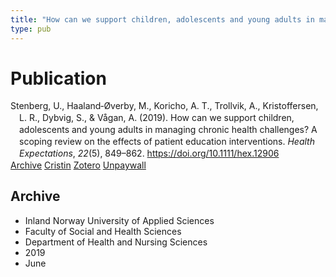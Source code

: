 ```yaml
---
title: "How can we support children, adolescents and young adults in managing chronic health challenges? A scoping review on the effects of patient education interventions"
type: pub
---
```

<h1>Publication</h1>
<article id="csl-bib-container-76P485SF" class="csl-bib-container">
  <div class="csl-bib-body" style="line-height: 1.35; padding-left: 1em; text-indent:-1em;">
  <div class="csl-entry">Stenberg, U., Haaland&#x2010;&#xD8;verby, M., Koricho, A. T., Trollvik, A., Kristoffersen, L. R., Dybvig, S., &amp; V&#xE5;gan, A. (2019). How can we support children, adolescents and young adults in managing chronic health challenges? A scoping review on the effects of patient education interventions. <i>Health Expectations</i>, <i>22</i>(5), 849&#x2013;862. <a href="https://doi.org/10.1111/hex.12906">https://doi.org/10.1111/hex.12906</a></div>
</div>
  <div class="csl-bib-buttons">
    <a href="#taxonomy-article-76P485SF" class="csl-bib-button">Archive</a>
    <a href="https://app.cristin.no/results/show.jsf?id=1703401" alt="Cristin URL" class="csl-bib-button">Cristin</a>
    <a href="http://zotero.org/groups/5022929/items/76P485SF" alt="Zotero URL" class="csl-bib-button">Zotero</a>
    <a href="https://onlinelibrary.wiley.com/doi/pdfdirect/10.1111/hex.12906" class="csl-bib-button">Unpaywall</a>
  </div>
  <div id="csl-bib-meta-container-76P485SF"></div>
</article>
<div id="csl-bib-meta-76P485SF" class="csl-bib-meta">
  <article id="taxonomy-article-76P485SF" class="taxonomy-article">
    <h1>Archive</h1>
    <ul>
      <li>Inland Norway University of Applied Sciences</li>
      <li>Faculty of Social and Health Sciences</li>
      <li>Department of Health and Nursing Sciences</li>
      <li>2019</li>
      <li>June</li>
    </ul>
  </article>
</div>
